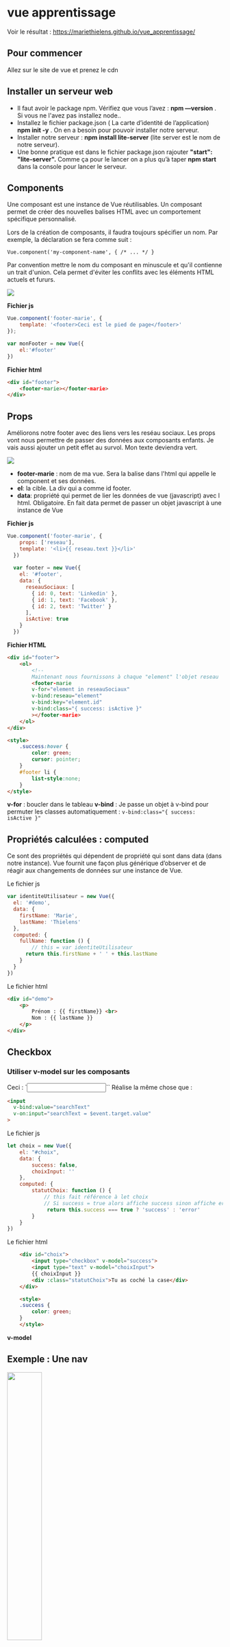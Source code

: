 # vue apprentissage

Voir le résultat : https://mariethielens.github.io/vue_apprentissage/

## Pour commencer

Allez sur le site de vue et prenez le cdn

## Installer un serveur web

- Il faut avoir le package npm. Vérifiez que vous l’avez : **npm —version** . Si vous ne l'avez pas installez node..
- Installez le fichier package.json ( La carte d’identité de l’application) **npm init -y**  . On en a besoin pour pouvoir installer notre serveur.
- Installer notre serveur : **npm install lite-server** (lite server est le nom de notre serveur).
- Une bonne pratique est dans le fichier package.json rajouter **"start": "lite-server".** Comme ça pour le lancer on a plus qu’à taper **npm start** dans la console pour lancer le serveur.

## Components

Une composant est une instance de Vue réutilisables. Un composant permet de créer des nouvelles balises HTML avec un comportement spécifique personnalisé.

Lors de la création de composants, il faudra toujours spécifier un nom. Par exemple, la déclaration se fera comme suit :

`Vue.component('my-component-name', { /* ... */ }`

Par convention mettre le nom du composant en minuscule et qu'il contienne un trait d'union. Cela permet d'éviter les conflits avec les éléments HTML actuels et fururs.

<img src="./images/footer.png">

**Fichier js** 
```js
Vue.component('footer-marie', {
    template: '<footer>Ceci est le pied de page</footer>'
});

var monFooter = new Vue({
    el:'#footer'
})
```

**Fichier html**
```html
<div id="footer">
    <footer-marie></footer-marie>
</div>
```

## Props

Améliorons notre footer avec des liens vers les reséau sociaux. Les props vont nous permettre de passer des données aux composants enfants.
Je vais aussi ajouter un petit effet au survol. Mon texte deviendra vert.

<img src="./images/footer2.png"/>

- **footer-marie** : nom de ma vue. Sera la balise dans l'html qui appelle le component et ses données.
- **el**: la cible. La div qui a comme id footer.
- **data**: propriété qui permet de lier les données de vue (javascript) avec l html. Obligatoire. En fait data permet de passer un objet javascript à une instance de Vue

**Fichier js**

```js
Vue.component('footer-marie', {
    props: ['reseau'],
    template: '<li>{{ reseau.text }}</li>'
  })
  
  var footer = new Vue({
    el: '#footer',
    data: {
      reseauSociaux: [
        { id: 0, text: 'Linkedin' },
        { id: 1, text: 'Facebook' },
        { id: 2, text: 'Twitter' }
      ],
      isActive: true
    }
  })
```
**Fichier HTML**

```html
<div id="footer">
    <ol>
        <!--
        Maintenant nous fournissons à chaque "element" l'objet reseau              -->
        <footer-marie
        v-for="element in reseauSociaux"
        v-bind:reseau="element"
        v-bind:key="element.id"
        v-bind:class="{ success: isActive }"
        ></footer-marie>
    </ol>
</div>

<style>
    .success:hover {
        color: green;
        cursor: pointer;
    }
    #footer li {
        list-style:none;
    }
</style>
```
**v-for** : boucler dans le tableau
**v-bind** : 
Je passe un objet à v-bind pour permuter les classes automatiquement : `v-bind:class="{ success: isActive }"`

## Propriétés calculées : computed

Ce sont des propriétés qui dépendent de propriété qui sont dans data (dans notre instance).
Vue fournit une façon plus générique d’observer et de réagir aux changements de données sur une instance de Vue.

Le fichier js
```js
var identiteUtilisateur = new Vue({
  el: '#demo',
  data: {
    firstName: 'Marie',
    lastName: 'Thielens'
  },
  computed: {
    fullName: function () {
        // this = var identiteUtilisateur
      return this.firstName + ' ' + this.lastName
    }
  }
})
```
Le fichier html

```html
<div id="demo">
    <p>
        Prénom : {{ firstName}} <br>
        Nom : {{ lastName }}
    </p>
</div>
```

## Checkbox

### Utiliser v-model sur les composants

Ceci : `<input v-model="searchText">``
Réalise la même chose que :

```html
<input
  v-bind:value="searchText"
  v-on:input="searchText = $event.target.value"
>
```

Le fichier js
```js
let choix = new Vue({
    el: "#choix",
    data: {
        success: false,
        choixInput: ''
    },
    computed: {
        statutChoix: function () {
            // this fait référence à let choix
            // Si success = true alors affiche success sinon affiche erreor
             return this.success === true ? 'success' : 'error'
        }
    }   
})
```
Le fichier html

```html
    <div id="choix">
        <input type="checkbox" v-model="success">
        <input type="text" v-model="choixInput">
        {{ choixInput }}
        <div :class="statutChoix">Tu as coché la case</div>
    </div>

    <style>
    .success {
        color: green;
    }
    </style>
```
**v-model**

## Exemple : Une nav

<img src="./images/nav.png" style="width:40%;" />

### Le fichier index.js

```js
// La navigation
var nav = new Vue({ // Instance de vue, on initialise la vue.
    // Sélecteur
    el: '#nav',
    // Définir les propriétés et leurs donner des valeurs.
    data: {
        active: 'home',
        message: 'prout'
    },

    // Functions we will be using.
    methods: {
        rendreActif: function(item){
            // Quand le modèle à changé il est mis à jour automatiquement.
            this.active = item;
        }
    }
});
// Je change le contenu de mon message
nav.message =  'prout2'
```

### Le fichier HTML

```html
    <!-- La navigation -->
    <div id="nav">
        <!-- La navigation a la classe active -->
        <!-- Pour empêcher la page de sauter lorsqu'un lien est cliqué 
            nous utilisons le modificateur "prevent" -->
        <nav v-bind:class="active" v-on:click.prevent>
            <!-- Au clique on appelle la métode rendreActif  -->
            <a href="#" class="home" v-on:click="rendreActif('home')">Accueil</a>
            <a href="#" class="projets" v-on:click="rendreActif('projets')">Projets</a>
            <a href="#" class="services" v-on:click="rendreActif('services')">Services</a>
            <a href="#" class="contact" v-on:click="rendreActif('contact')">Contact</a>
        </nav>
    
        <!-- The mustache expression will be replaced with the value of "active".
                It will automatically update to reflect any changes. -->
        <p>You chose <b>{{active}}</b></p>
        {{ message }}
    </div>
```

**el:** Le sélecteur
**data:** Quand une instance de Vue est créée, cela ajoute toutes les propriétés trouvées dans son objet data au système réactif de Vue. Reagerdez dans data j'ai un objet message. Pour le changer je peux écrire `nav.message = 'Le nouveau message'`

**props:** passer des données aux composants enfants. Comme le titre ou le contenu à afficher par exemple. 

## Un formulaire de recherche

<img src="./images/recherche.png" style="width:50%;">

Normalement il faudrait le faire en Ajax mais pour commencer nous le faisons avec un tableau d'objets.

Le fichier js

```js
//  Formulaire de recherche
var recherche = new Vue({
    el: '#recherche',
    data: {
        lettreTapee: "",
        // The data model. Normalement il faut le faire en Ajax,
        articles: [
            {
                "title": "What You Need To Know About CSS Variables",
                "url": "https://tutorialzine.com/2016/03/what-you-need-to-know-about-css-variables/",
                "image": "https://tutorialzine.com/media/2016/03/css-variables.jpg"
            },
            {
                "title": "Freebie: 4 Great Looking Pricing Tables",
                "url": "https://tutorialzine.com/2016/02/freebie-4-great-looking-pricing-tables/",
                "image": "https://tutorialzine.com/media/2016/02/great-looking-pricing-tables.jpg"
            },
            {
                "title": "20 Interesting JavaScript and CSS Libraries for February 2016",
                "url": "https://tutorialzine.com/2016/02/20-interesting-javascript-and-css-libraries-for-february-2016/",
                "image": "https://tutorialzine.com/media/2016/02/interesting-resources-february.jpg"
            },
            {
                "title": "Quick Tip: The Easiest Way To Make Responsive Headers",
                "url": "https://tutorialzine.com/2016/02/quick-tip-easiest-way-to-make-responsive-headers/",
                "image": "https://tutorialzine.com/media/2016/02/quick-tip-responsive-headers.png"
            },
            {
                "title": "Learn SQL In 20 Minutes",
                "url": "https://tutorialzine.com/2016/01/learn-sql-in-20-minutes/",
                "image": "https://tutorialzine.com/media/2016/01/learn-sql-20-minutes.png"
            },
            {
                "title": "Creating Your First Desktop App With HTML, JS and Electron",
                "url": "https://tutorialzine.com/2015/12/creating-your-first-desktop-app-with-html-js-and-electron/",
                "image": "https://tutorialzine.com/media/2015/12/creating-your-first-desktop-app-with-electron.png"
            }
        ]
    },
    computed: {
        // A computed property that holds only those articles that match the searchString.
        filteredArticles: function () {
            var articles_array = this.articles,
                lettreTapee = this.lettreTapee;

            if(!lettreTapee){
                return articles_array;
            }

            lettreTapee = lettreTapee.trim().toLowerCase();

            articles_array = articles_array.filter(function(item){
                if(item.title.toLowerCase().indexOf(lettreTapee) !== -1){
                    return item;
                }
            })

            // Return an array with the filtered data.
            return articles_array;;
        }
    }
});

```
Le fichier html

```html
<form id="recherche" v-cloak>
    <div class="bar">
        <!-- Create a binding between the searchString model and the text field -->
        <input type="text" v-model="lettreTapee" placeholder="Faites votre recherche" />
    </div>

    <ul>        
        <li v-for="article in filteredArticles">
            <a v-bind:href="article.url"><img v-bind:src="article.image" /></a>
            <p>{{article.title}}</p>
        </li>
    </ul>

</form>
```


